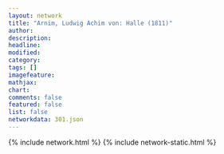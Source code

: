 ```yaml
---
layout: network
title: "Arnim, Ludwig Achim von: Halle (1811)"
author:
description:
headline:
modified:
category:
tags: []
imagefeature: 
mathjax: 
chart: 
comments: false
featured: false
list: false
networkdata: 301.json
---
```

{% include network.html %}
{% include network-static.html %}
